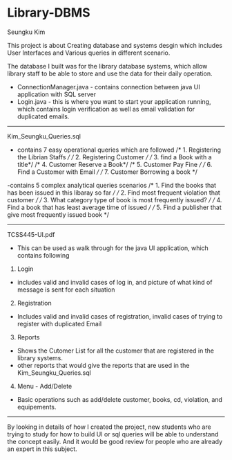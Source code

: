 # Library-DBMS

Seungku Kim

This project is about Creating database and systems desgin which includes User Interfaces
and Various queries in different scenario. 

The database I built was for the library database systems, which allow library staff to 
be able to store and use the data for their daily operation.

- ConnectionManager.java - contains connection between java UI application with SQL server
- Login.java - this is where you want to start your application running, which contains 
		login verification as well as email validation for duplicated emails.

-------------------------------------------------------------------------------------
Kim_Seungku_Queries.sql

- contains 7 easy operational queries which are followed
/* 1. Registering the Librian Staffs */
/* 2. Registering Customer */
/* 3. find a Book with a title*/
/* 4. Customer Reserve a Book*/
/* 5. Customer Pay Fine */
/* 6. Find a Customer with Email */
/* 7. Customer Borrowing a book */

-contains 5 complex analytical queries scenarios
/* 1. Find the books that has been issued in this libaray so far */
/* 2. Find most frequent violation that customer */
/* 3. What category type of book is most frequently issued? */
/* 4. Find a book that has least average time of issued */
/* 5. Find a publisher that give most frequently issued book */

---------------------------------------------------------------------------------------
TCSS445-UI.pdf

- This can be used as walk through for the java UI application, which contains following
1. Login
* includes valid and invalid cases of log in, and picture of what kind of message is sent
for each situation

2. Registration
* Includes valid and invalid cases of registration, invalid cases of trying to register with
duplicated Email

3. Reports
* Shows the Cutomer List for all the customer that are registered in the library systems.
* other reports that would give the reports that are used in the Kim_Seungku_Queries.sql

4. Menu - Add/Delete
* Basic operations such as add/delete customer, books, cd, violation, and equipements. 
-------------------------------------------------------------------------------------

By looking in details of how I created the project, new students who are trying to study
for how to build UI or sql queries will be able to understand the concept easily. And
it would be good review for people who are already an expert in this subject.




